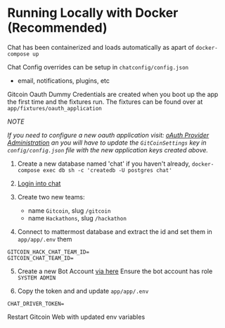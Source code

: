 # Running Locally with Docker (Recommended)

Chat has been containerized and loads automatically as apart of `docker-compose up`

Chat Config overrides can be setup in `chatconfig/config.json`
- email, notifications, plugins, etc

Gitcoin Oauth Dummy Credentials are created when you boot up the app the first time and the fixtures run.
The fixtures can be found over at `app/fixtures/oauth_application`

*NOTE*

*If you need to configure a new oauth application visit: [oAuth Provider Administration](http://localhost:8000/_administrationoauth2_provider/application/) an you will have to update the `GitCoinSettings` key in `config/config.json` file with the new application keys created above.*

1. Create a new database named 'chat' if you haven't already, `docker-compose exec db sh -c 'createdb -U postgres chat'`

2. [Login into chat](http://localhost:8065)

3. Create two new teams:
    - name `Gitcoin`, slug `/gitcoin`
    - name `Hackathons`, slug `/hackathon`

4. Connect to mattermost database and extract the id and set them in `app/app/.env` them
```
GITCOIN_HACK_CHAT_TEAM_ID=
GITCOIN_CHAT_TEAM_ID=
```

5. Create a new Bot Account [via here](http://localhost:8065/gitcoin/integrations)
   Ensure the bot account has role `SYSTEM ADMIN`

6. Copy the token and and update `app/app/.env`
```
CHAT_DRIVER_TOKEN=
```

Restart Gitcoin Web with updated env variables

